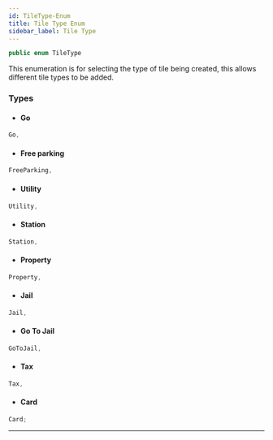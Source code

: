 ```yaml
---
id: TileType-Enum
title: Tile Type Enum
sidebar_label: Tile Type
---
```



```java
public enum TileType
```

This enumeration is for selecting the type of tile being created, this allows different tile types to be added.

### Types
- #### Go
```java
Go,
```
- #### Free parking
```java
FreeParking,
```
- #### Utility
```java
Utility,
```
- #### Station
```java
Station,
```
- #### Property
```java
Property,
```
- #### Jail
```java
Jail,
```
- #### Go To Jail
```java
GoToJail,
```
- #### Tax
```java
Tax,
```
- #### Card
```java
Card;
```

---